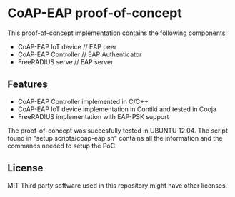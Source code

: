 # CoAP-EAP proof-of-concept


This proof-of-concept implementation contains the following components:


- CoAP-EAP IoT device // EAP peer
- CoAP-EAP Controller // EAP Authenticator 
- FreeRADIUS serve    // EAP server

## Features
- CoAP-EAP Controller implemented in C/C++
- CoAP-EAP IoT device implementation in Contiki and tested in Cooja
- FreeRADIUS implementation with EAP-PSK support

The proof-of-concept was succesfully tested in UBUNTU 12.04. The script found in "setup scripts/coap-eap.sh" contains all the information and the commands needed to setup the PoC.


## License
MIT
Third party software used in this repository might have other licenses.
